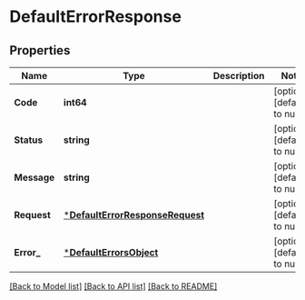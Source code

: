 # DefaultErrorResponse

## Properties
Name | Type | Description | Notes
------------ | ------------- | ------------- | -------------
**Code** | **int64** |  | [optional] [default to null]
**Status** | **string** |  | [optional] [default to null]
**Message** | **string** |  | [optional] [default to null]
**Request** | [***DefaultErrorResponseRequest**](defaultErrorResponse_request.md) |  | [optional] [default to null]
**Error_** | [***DefaultErrorsObject**](defaultErrorsObject.md) |  | [optional] [default to null]

[[Back to Model list]](../README.md#documentation-for-models) [[Back to API list]](../README.md#documentation-for-api-endpoints) [[Back to README]](../README.md)


